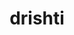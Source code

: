 ---
title: "drishti"
layout: cache
categories: [package, develop-2024-01-14]
meta: {"versions": ["0.4"], "compilers": ["gcc@=11.4.0", "gcc@=9.4.0", "oneapi@=2023.2.0"], "oss": ["ubuntu20.04"], "platforms": ["linux"], "targets": ["ppc64le", "x86_64_v3"], "stacks": ["e4s", "e4s-oneapi", "e4s-power", "root"], "num_specs": 3, "num_specs_by_stack": {"root": 3, "e4s-power": 1, "e4s": 1, "e4s-oneapi": 1}}
spec_details: [{"hash": "gcz56mnuqw37srzepme46gjxopx43a5k", "compiler": "gcc@=9.4.0", "versions": ["0.4"], "os": "ubuntu20.04", "platform": "linux", "target": "ppc64le", "variants": ["build_system=python_pip"], "stacks": ["root", "e4s-power"], "size": "-", "tarball": "https://binaries.spack.io/releases/develop-2024-01-14/build_cache/linux-ubuntu20.04-ppc64le/gcc-9.4.0/drishti-0.4/linux-ubuntu20.04-ppc64le-gcc-9.4.0-drishti-0.4-gcz56mnuqw37srzepme46gjxopx43a5k.spack"}, {"hash": "5ks2jyb7wp6s52z4tffvbecpk6hvfy2k", "compiler": "gcc@=11.4.0", "versions": ["0.4"], "os": "ubuntu20.04", "platform": "linux", "target": "x86_64_v3", "variants": ["build_system=python_pip"], "stacks": ["e4s", "root"], "size": "-", "tarball": "https://binaries.spack.io/releases/develop-2024-01-14/build_cache/linux-ubuntu20.04-x86_64_v3/gcc-11.4.0/drishti-0.4/linux-ubuntu20.04-x86_64_v3-gcc-11.4.0-drishti-0.4-5ks2jyb7wp6s52z4tffvbecpk6hvfy2k.spack"}, {"hash": "45n63fewfupzfh2qhcgmdcd4lh64mew3", "compiler": "oneapi@=2023.2.0", "versions": ["0.4"], "os": "ubuntu20.04", "platform": "linux", "target": "x86_64_v3", "variants": ["build_system=python_pip"], "stacks": ["e4s-oneapi", "root"], "size": "-", "tarball": "https://binaries.spack.io/releases/develop-2024-01-14/build_cache/linux-ubuntu20.04-x86_64_v3/oneapi-2023.2.0/drishti-0.4/linux-ubuntu20.04-x86_64_v3-oneapi-2023.2.0-drishti-0.4-45n63fewfupzfh2qhcgmdcd4lh64mew3.spack"}]
---